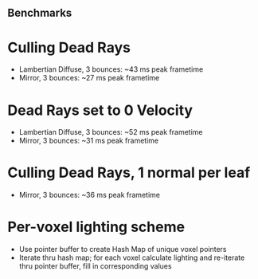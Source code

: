 ## Benchmarks

# Culling Dead Rays

- Lambertian Diffuse, 3 bounces: ~43 ms peak frametime
- Mirror, 3 bounces: ~27 ms peak frametime

# Dead Rays set to 0 Velocity

- Lambertian Diffuse, 3 bounces: ~52 ms peak frametime
- Mirror, 3 bounces: ~31 ms peak frametime

# Culling Dead Rays, 1 normal per leaf

- Mirror, 3 bounces: ~36 ms peak frametime

# Per-voxel lighting scheme

- Use pointer buffer to create Hash Map of unique voxel pointers
- Iterate thru hash map; for each voxel calculate lighting and re-iterate thru pointer buffer, fill in corresponding values
